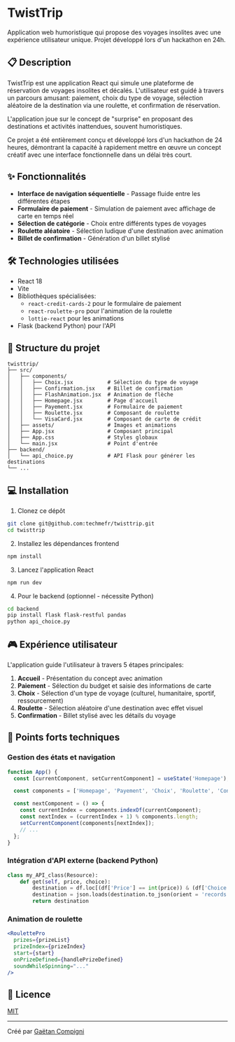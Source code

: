 # TwistTrip

Application web humoristique qui propose des voyages insolites avec une expérience utilisateur unique. Projet développé lors d'un hackathon en 24h.

## 📋 Description

TwistTrip est une application React qui simule une plateforme de réservation de voyages insolites et décalés. L'utilisateur est guidé à travers un parcours amusant: paiement, choix du type de voyage, sélection aléatoire de la destination via une roulette, et confirmation de réservation.

L'application joue sur le concept de "surprise" en proposant des destinations et activités inattendues, souvent humoristiques.

Ce projet a été entièrement conçu et développé lors d'un hackathon de 24 heures, démontrant la capacité à rapidement mettre en œuvre un concept créatif avec une interface fonctionnelle dans un délai très court.

## ✨ Fonctionnalités

- **Interface de navigation séquentielle** - Passage fluide entre les différentes étapes
- **Formulaire de paiement** - Simulation de paiement avec affichage de carte en temps réel
- **Sélection de catégorie** - Choix entre différents types de voyages
- **Roulette aléatoire** - Sélection ludique d'une destination avec animation
- **Billet de confirmation** - Génération d'un billet stylisé

## 🛠️ Technologies utilisées

- React 18
- Vite
- Bibliothèques spécialisées:
  - `react-credit-cards-2` pour le formulaire de paiement
  - `react-roulette-pro` pour l'animation de la roulette
  - `lottie-react` pour les animations
- Flask (backend Python) pour l'API

## 🧩 Structure du projet

```
twisttrip/
├── src/
│   ├── components/
│   │   ├── Choix.jsx           # Sélection du type de voyage
│   │   ├── Confirmation.jsx    # Billet de confirmation
│   │   ├── FlashAnimation.jsx  # Animation de flèche
│   │   ├── Homepage.jsx        # Page d'accueil
│   │   ├── Payement.jsx        # Formulaire de paiement
│   │   ├── Roulette.jsx        # Composant de roulette
│   │   └── VisaCard.jsx        # Composant de carte de crédit
│   ├── assets/                 # Images et animations
│   ├── App.jsx                 # Composant principal
│   ├── App.css                 # Styles globaux
│   └── main.jsx                # Point d'entrée
├── backend/
│   └── api_choice.py           # API Flask pour générer les destinations
└── ...
```

## 💻 Installation

1. Clonez ce dépôt
```bash
git clone git@github.com:techmefr/twisttrip.git
cd twisttrip
```

2. Installez les dépendances frontend
```bash
npm install
```

3. Lancez l'application React
```bash
npm run dev
```

4. Pour le backend (optionnel - nécessite Python)
```bash
cd backend
pip install flask flask-restful pandas
python api_choice.py
```

## 🎮 Expérience utilisateur

L'application guide l'utilisateur à travers 5 étapes principales:

1. **Accueil** - Présentation du concept avec animation
2. **Paiement** - Sélection du budget et saisie des informations de carte
3. **Choix** - Sélection d'un type de voyage (culturel, humanitaire, sportif, ressourcement)
4. **Roulette** - Sélection aléatoire d'une destination avec effet visuel
5. **Confirmation** - Billet stylisé avec les détails du voyage

## 🎨 Points forts techniques

### Gestion des états et navigation
```jsx
function App() {
  const [currentComponent, setCurrentComponent] = useState('Homepage');

  const components = ['Homepage', 'Payement', 'Choix', 'Roulette', 'Confirmation'];

  const nextComponent = () => {
    const currentIndex = components.indexOf(currentComponent);
    const nextIndex = (currentIndex + 1) % components.length;
    setCurrentComponent(components[nextIndex]);
    // ...
  };
}
```

### Intégration d'API externe (backend Python)
```python
class my_API_class(Resource):
    def get(self, price, choice):
        destination = df.loc[(df['Price'] == int(price)) & (df['Choice'] == choice)]
        destination = json.loads(destination.to_json(orient = 'records'))
        return destination
```

### Animation de roulette
```jsx
<RoulettePro
  prizes={prizeList}
  prizeIndex={prizeIndex}
  start={start}
  onPrizeDefined={handlePrizeDefined}
  soundWhileSpinning="..."
/>
```

## 📝 Licence

[MIT](https://choosealicense.com/licenses/mit/)

---

Créé par [Gaëtan Compigni](https://github.com/techmefr)
